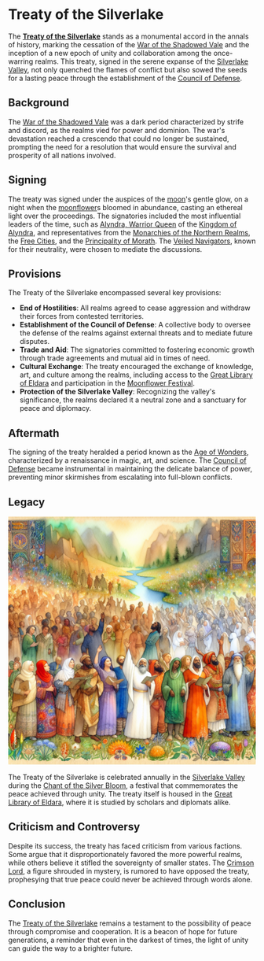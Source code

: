 # Treaty of the Silverlake

The **[Treaty of the Silverlake](Treaty%20of%20the%20Silverlake.md)** stands as a monumental accord in the annals of history, marking the cessation of the [War of the Shadowed Vale](War%20of%20the%20Shadowed%20Vale.md) and the inception of a new epoch of unity and collaboration among the once-warring realms. This treaty, signed in the serene expanse of the [Silverlake Valley](Silverlake%20Valley.md), not only quenched the flames of conflict but also sowed the seeds for a lasting peace through the establishment of the [Council of Defense](Council%20of%20Defense.md).

## Background

The [War of the Shadowed Vale](War%20of%20the%20Shadowed%20Vale.md) was a dark period characterized by strife and discord, as the realms vied for power and dominion. The war's devastation reached a crescendo that could no longer be sustained, prompting the need for a resolution that would ensure the survival and prosperity of all nations involved.

## Signing

The treaty was signed under the auspices of the [moon](Moon.md)'s gentle glow, on a night when the [moonflower](Moonflower.md)s bloomed in abundance, casting an ethereal light over the proceedings. The signatories included the most influential leaders of the time, such as [Alyndra, Warrior Queen](Alyndra%2C%20Warrior%20Queen.md) of the [Kingdom of Alyndra](Kingdom%20of%20Alyndra.md), and representatives from the [Monarchies of the Northern Realms](Monarchies%20of%20the%20Northern%20Realms.md), the [Free Cities](Free%20Cities.md), and the [Principality of Morath](Principality%20of%20Morath.md). The [Veiled Navigators](Veiled%20Navigators.md), known for their neutrality, were chosen to mediate the discussions.

## Provisions

The Treaty of the Silverlake encompassed several key provisions:

- **End of Hostilities**: All realms agreed to cease aggression and withdraw their forces from contested territories.
- **Establishment of the Council of Defense**: A collective body to oversee the defense of the realms against external threats and to mediate future disputes.
- **Trade and Aid**: The signatories committed to fostering economic growth through trade agreements and mutual aid in times of need.
- **Cultural Exchange**: The treaty encouraged the exchange of knowledge, art, and culture among the realms, including access to the [Great Library of Eldara](Great%20Library%20of%20Eldara.md) and participation in the [Moonflower Festival](Moonflower%20Festival.md).
- **Protection of the Silverlake Valley**: Recognizing the valley's significance, the realms declared it a neutral zone and a sanctuary for peace and diplomacy.

## Aftermath

The signing of the treaty heralded a period known as the [Age of Wonders](Age%20of%20Wonders.md), characterized by a renaissance in magic, art, and science. The [Council of Defense](Council%20of%20Defense.md) became instrumental in maintaining the delicate balance of power, preventing minor skirmishes from escalating into full-blown conflicts.

## Legacy

![Legacy](../../images/Treaty%20of%20the%20Silverlake_S_Legacy.png)

The Treaty of the Silverlake is celebrated annually in the [Silverlake Valley](Silverlake%20Valley.md) during the [Chant of the Silver Bloom](Chant%20of%20the%20Silver%20Bloom.md), a festival that commemorates the peace achieved through unity. The treaty itself is housed in the [Great Library of Eldara](Great%20Library%20of%20Eldara.md), where it is studied by scholars and diplomats alike.

## Criticism and Controversy

Despite its success, the treaty has faced criticism from various factions. Some argue that it disproportionately favored the more powerful realms, while others believe it stifled the sovereignty of smaller states. The [Crimson Lord](Crimson%20Lord.md), a figure shrouded in mystery, is rumored to have opposed the treaty, prophesying that true peace could never be achieved through words alone.

## Conclusion

The [Treaty of the Silverlake](Treaty%20of%20the%20Silverlake.md) remains a testament to the possibility of peace through compromise and cooperation. It is a beacon of hope for future generations, a reminder that even in the darkest of times, the light of unity can guide the way to a brighter future.